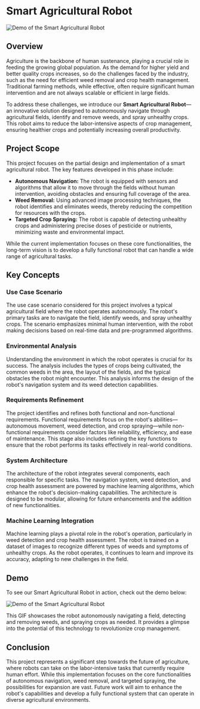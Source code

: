# Smart Agricultural Robot

![Demo of the Smart Agricultural Robot](images/demo.gif)

## Overview

Agriculture is the backbone of human sustenance, playing a crucial role in feeding the growing global population. As the demand for higher yield and better quality crops increases, so do the challenges faced by the industry, such as the need for efficient weed removal and crop health management. Traditional farming methods, while effective, often require significant human intervention and are not always scalable or efficient in large fields.

To address these challenges, we introduce our **Smart Agricultural Robot**—an innovative solution designed to autonomously navigate through agricultural fields, identify and remove weeds, and spray unhealthy crops. This robot aims to reduce the labor-intensive aspects of crop management, ensuring healthier crops and potentially increasing overall productivity.

## Project Scope

This project focuses on the partial design and implementation of a smart agricultural robot. The key features developed in this phase include:

- **Autonomous Navigation:** The robot is equipped with sensors and algorithms that allow it to move through the fields without human intervention, avoiding obstacles and ensuring full coverage of the area.
- **Weed Removal:** Using advanced image processing techniques, the robot identifies and eliminates weeds, thereby reducing the competition for resources with the crops.
- **Targeted Crop Spraying:** The robot is capable of detecting unhealthy crops and administering precise doses of pesticide or nutrients, minimizing waste and environmental impact.

While the current implementation focuses on these core functionalities, the long-term vision is to develop a fully functional robot that can handle a wide range of agricultural tasks.

## Key Concepts

### Use Case Scenario

The use case scenario considered for this project involves a typical agricultural field where the robot operates autonomously. The robot's primary tasks are to navigate the field, identify weeds, and spray unhealthy crops. The scenario emphasizes minimal human intervention, with the robot making decisions based on real-time data and pre-programmed algorithms.

### Environmental Analysis

Understanding the environment in which the robot operates is crucial for its success. The analysis includes the types of crops being cultivated, the common weeds in the area, the layout of the fields, and the typical obstacles the robot might encounter. This analysis informs the design of the robot's navigation system and its weed detection capabilities.

### Requirements Refinement

The project identifies and refines both functional and non-functional requirements. Functional requirements focus on the robot's abilities—autonomous movement, weed detection, and crop spraying—while non-functional requirements consider factors like reliability, efficiency, and ease of maintenance. This stage also includes refining the key functions to ensure that the robot performs its tasks effectively in real-world conditions.

### System Architecture

The architecture of the robot integrates several components, each responsible for specific tasks. The navigation system, weed detection, and crop health assessment are powered by machine learning algorithms, which enhance the robot's decision-making capabilities. The architecture is designed to be modular, allowing for future enhancements and the addition of new functionalities.

### Machine Learning Integration

Machine learning plays a pivotal role in the robot's operation, particularly in weed detection and crop health assessment. The robot is trained on a dataset of images to recognize different types of weeds and symptoms of unhealthy crops. As the robot operates, it continues to learn and improve its accuracy, adapting to new challenges in the field.

## Demo

To see our Smart Agricultural Robot in action, check out the demo below:

![Demo of the Smart Agricultural Robot](images/demo.gif)

This GIF showcases the robot autonomously navigating a field, detecting and removing weeds, and spraying crops as needed. It provides a glimpse into the potential of this technology to revolutionize crop management.

## Conclusion

This project represents a significant step towards the future of agriculture, where robots can take on the labor-intensive tasks that currently require human effort. While this implementation focuses on the core functionalities of autonomous navigation, weed removal, and targeted spraying, the possibilities for expansion are vast. Future work will aim to enhance the robot's capabilities and develop a fully functional system that can operate in diverse agricultural environments.
